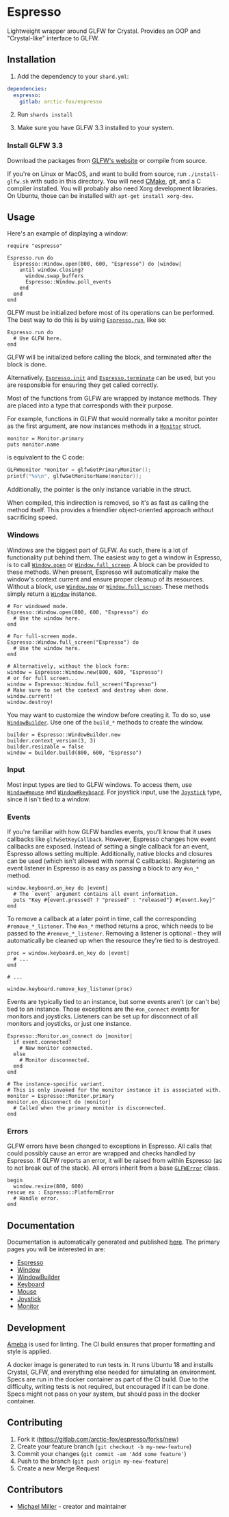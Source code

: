 # Espresso

Lightweight wrapper around GLFW for Crystal.
Provides an OOP and "Crystal-like" interface to GLFW.

## Installation

1. Add the dependency to your `shard.yml`:

```yaml
dependencies:
  espresso:
    gitlab: arctic-fox/espresso
```

2. Run `shards install`

3. Make sure you have GLFW 3.3 installed to your system.

### Install GLFW 3.3

Download the packages from [GLFW's website](https://www.glfw.org/download.html)
or compile from source.

If you're on Linux or MacOS, and want to build from source,
run `./install-glfw.sh` with sudo in this directory.
You will need [CMake](https://cmake.org/), git, and a C compiler installed.
You will probably also need Xorg development libraries.
On Ubuntu, those can be installed with `apt-get install xorg-dev`.

## Usage

Here's an example of displaying a window:

```crystal
require "espresso"

Espresso.run do
  Espresso::Window.open(800, 600, "Espresso") do |window|
    until window.closing?
      window.swap_buffers
      Espresso::Window.poll_events
    end
  end
end
```

GLFW must be initialized before most of its operations can be performed.
The best way to do this is by using
[`Espresso.run`](https://arctic-fox.gitlab.io/espresso/Espresso.html#run%28joystick_hat_buttons%3ABool%3F%3Dnil%2Ccocoa_chdir_resources%3ABool%3F%3Dnil%2Ccocoa_menubar%3ABool%3F%3Dnil%2C%26block%29-instance-method),
like so:

```crystal
Espresso.run do
  # Use GLFW here.
end
```

GLFW will be initialized before calling the block,
and terminated after the block is done.

Alternatively,
[`Espresso.init`](https://arctic-fox.gitlab.io/espresso/Espresso.html#init%28joystick_hat_buttons%3ABool%3F%3Dnil%2Ccocoa_chdir_resources%3ABool%3F%3Dnil%2Ccocoa_menubar%3ABool%3F%3Dnil%29%3ANil-instance-method)
and
[`Espresso.terminate`](https://arctic-fox.gitlab.io/espresso/Espresso.html#terminate%3ANil-instance-method)
can be used,
but you are responsible for ensuring they get called correctly.

Most of the functions from GLFW are wrapped by instance methods.
They are placed into a type that corresponds with their purpose.

For example, functions in GLFW that would normally take a monitor pointer as the first argument,
are now instances methods in a [`Monitor`](https://arctic-fox.gitlab.io/espresso/Espresso/Monitor.html) struct.

```crystal
monitor = Monitor.primary
puts monitor.name
```

is equivalent to the C code:

```c
GLFWmonitor *monitor = glfwGetPrimaryMonitor();
printf("%s\n", glfwGetMonitorName(monitor));
```

Additionally, the pointer is the only instance variable in the struct.

When compiled, this indirection is removed, so it's as fast as calling the method itself.
This provides a friendlier object-oriented approach without sacrificing speed.

### Windows

Windows are the biggest part of GLFW.
As such, there is a lot of functionality put behind them.
The easiest way to get a window in Espresso, is to call
[`Window.open`](https://arctic-fox.gitlab.io/espresso/Espresso/Window.html#open%28width%3AInt32%2Cheight%3AInt32%2Ctitle%3AString%2C%26block%29-class-method)
or
[`Window.full_screen`](https://arctic-fox.gitlab.io/espresso/Espresso/Window.html#full_screen%28title%3AString%2C%26block%29-class-method).
A block can be provided to these methods.
When present, Espresso will automatically make the window's context current and ensure proper cleanup of its resources.
Without a block, use
[`Window.new`](https://arctic-fox.gitlab.io/espresso/Espresso/Window.html#new%28width%3AInt32%2Cheight%3AInt32%2Ctitle%3AString%29-class-method)
or
[`Window.full_screen`](https://arctic-fox.gitlab.io/espresso/Espresso/Window.html#full_screen%28title%3AString%29-class-method).
These methods simply return a [`Window`](https://arctic-fox.gitlab.io/espresso/Espresso/Window.html) instance.

```crystal
# For windowed mode.
Espresso::Window.open(800, 600, "Espresso") do
  # Use the window here.
end

# For full-screen mode.
Espresso::Window.full_screen("Espresso") do
  # Use the window here.
end

# Alternatively, without the block form:
window = Espresso::Window.new(800, 600, "Espresso")
# or for full screen...
window = Espresso::Window.full_screen("Espresso")
# Make sure to set the context and destroy when done.
window.current!
window.destroy!
```

You may want to customize the window before creating it.
To do so, use [`WindowBuilder`](https://arctic-fox.gitlab.io/espresso/Espresso/WindowBuilder.html).
Use one of the `build_*` methods to create the window.

```crystal
builder = Espresso::WindowBuilder.new
builder.context_version(3, 3)
builder.resizable = false
window = builder.build(800, 600, "Espresso")
```

### Input

Most input types are tied to GLFW windows.
To access them, use
[`Window#mouse`](https://arctic-fox.gitlab.io/espresso/Espresso/Window.html#mouse-instance-method) and
[`Window#keyboard`](https://arctic-fox.gitlab.io/espresso/Espresso/Window.html#keyboard-instance-method).
For joystick input, use the [`Joystick`](https://arctic-fox.gitlab.io/espresso/Espresso/Joystick.html)
type, since it isn't tied to a window.

### Events

If you're familiar with how GLFW handles events,
you'll know that it uses callbacks like `glfwSetKeyCallback`.
However, Espresso changes how event callbacks are exposed.
Instead of setting a single callback for an event, Espresso allows setting multiple.
Additionally, native blocks and closures can be used (which isn't allowed with normal C callbacks).
Registering an event listener in Espresso is as easy as passing a  block to any `#on_*` method.

```crystal
window.keyboard.on_key do |event|
  # The `event` argument contains all event information.
  puts "Key #{event.pressed? ? "pressed" : "released"} #{event.key}"
end
```

To remove a callback at a later point in time, call the corresponding `#remove_*_listener`.
The `#on_*` method returns a proc, which needs to be passed to the `#remove_*_listener`.
Removing a listener is optional - they will automatically be cleaned up when the resource they're tied to is destroyed.

```crystal
proc = window.keyboard.on_key do |event|
  # ...
end

# ...

window.keyboard.remove_key_listener(proc)
```

Events are typically tied to an instance, but some events aren't (or can't be) tied to an instance.
Those exceptions are the `#on_connect` events for monitors and joysticks.
Listeners can be set up for disconnect of all monitors and joysticks, or just one instance.

```crystal
Espresso::Monitor.on_connect do |monitor|
  if event.connected?
    # New monitor connected.
  else
    # Monitor disconnected.
  end
end

# The instance-specific variant.
# This is only invoked for the monitor instance it is associated with.
monitor = Espresso::Monitor.primary
monitor.on_disconnect do |monitor|
  # Called when the primary monitor is disconnected.
end
```

### Errors

GLFW errors have been changed to exceptions in Espresso.
All calls that could possibly cause an error are wrapped and checks handled by Espresso.
If GLFW reports an error, it will be raised from within Espresso (as to not break out of the stack).
All errors inherit from a base [`GLFWError`](https://arctic-fox.gitlab.io/espresso/Espresso/GLFWError.html) class.

```crystal
begin
  window.resize(800, 600)
rescue ex : Espresso::PlatformError
  # Handle error.
end
```

## Documentation

Documentation is automatically generated and published [here](https://arctic-fox.gitlab.io/espresso/).
The primary pages you will be interested in are:

- [Espresso](https://arctic-fox.gitlab.io/espresso/Espresso.html)
- [Window](https://arctic-fox.gitlab.io/espresso/Espresso/Window.html)
- [WindowBuilder](https://arctic-fox.gitlab.io/espresso/Espresso/WindowBuilder.html)
- [Keyboard](https://arctic-fox.gitlab.io/espresso/Espresso/Keyboard.html)
- [Mouse](https://arctic-fox.gitlab.io/espresso/Espresso/Mouse.html)
- [Joystick](https://arctic-fox.gitlab.io/espresso/Espresso/Joystick.html)
- [Monitor](https://arctic-fox.gitlab.io/espresso/Espresso/Monitor.html)

## Development

[Ameba](https://github.com/veelenga/ameba) is used for linting.
The CI build ensures that proper formatting and style is applied.

A docker image is generated to run tests in.
It runs Ubuntu 18 and installs Crystal, GLFW, and everything else needed for simulating an environment.
Specs are run in the docker container as part of the CI build.
Due to the difficulty, writing tests is not required, but encouraged if it can be done.
Specs might not pass on your system, but should pass in the docker container.

## Contributing

1. Fork it (<https://gitlab.com/arctic-fox/espresso/forks/new>)
2. Create your feature branch (`git checkout -b my-new-feature`)
3. Commit your changes (`git commit -am 'Add some feature'`)
4. Push to the branch (`git push origin my-new-feature`)
5. Create a new Merge Request

## Contributors

- [Michael Miller](https://gitlab.com/arctic-fox) - creator and maintainer
